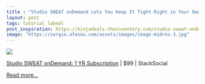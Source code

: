 ```yaml
---
title : "Studio SWEAT onDemand Lets You Keep It Tight Right in Your Own Home"
layout: post
tags: tutorial labnol
post_inspiration: https://kinjadeals.theinventory.com/studio-sweat-ondemand-lets-you-keep-it-tight-right-in-y-1846664250
image: "https://sergio.afanou.com/assets/images/image-midres-3.jpg"
---
```


<img src="https://i.kinja-img.com/gawker-media/image/upload/s--SFHO7R-c--/c_fit,fl_progressive,q_80,w_636/rggawoqh62fyz03geaga.png" /><p><a href="https://stacksocial.com/sales/studio-sweat-ondemand-1-yr-subscription?aid=a-efnv1nsd&amp;utm_source=theinventory.com&amp;utm_medium=referral&amp;utm_campaign=studio-sweat-ondemand-1-yr-subscription_040921&amp;utm_term=scsf-484655" target="_blank" rel="noopener noreferrer">Studio SWEAT onDemand: 1 YR Subscription</a> | $99 | StackSocial<br></p><p><a href="https://kinjadeals.theinventory.com/studio-sweat-ondemand-lets-you-keep-it-tight-right-in-y-1846664250">Read more...</a></p>